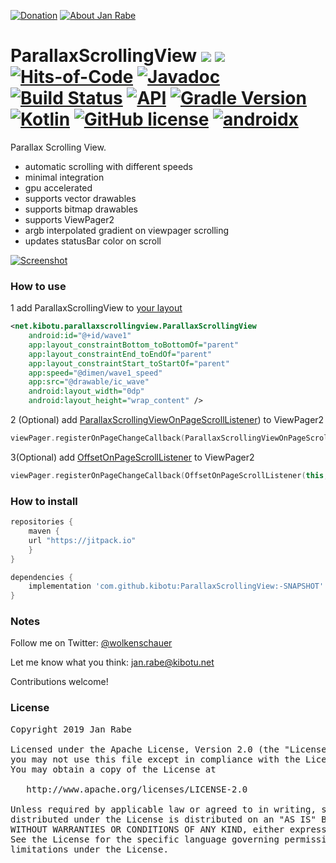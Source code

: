 [![Donation](https://img.shields.io/badge/buy%20me%20a%20coffee-brightgreen.svg)](https://www.paypal.me/janrabe/5) [![About Jan Rabe](https://img.shields.io/badge/about-me-green.svg)](https://about.me/janrabe)
# ParallaxScrollingView [![](https://jitpack.io/v/kibotu/ParallaxScrollingView.svg)](https://jitpack.io/#kibotu/ParallaxScrollingView) [![](https://jitpack.io/v/kibotu/ParallaxScrollingView/month.svg)](https://jitpack.io/#kibotu/ParallaxScrollingView) [![Hits-of-Code](https://hitsofcode.com/github/kibotu/ParallaxScrollingView)](https://hitsofcode.com/view/github/kibotu/ParallaxScrollingView) [![Javadoc](https://img.shields.io/badge/javadoc-SNAPSHOT-green.svg)](https://jitpack.io/com/github/kibotu/ParallaxScrollingView/master-SNAPSHOT/javadoc/index.html) [![Build Status](https://travis-ci.org/kibotu/ParallaxScrollingView.svg)](https://travis-ci.org/kibotu/ParallaxScrollingView)  [![API](https://img.shields.io/badge/API-16%2B-brightgreen.svg?style=flat)](https://android-arsenal.com/api?level=15) [![Gradle Version](https://img.shields.io/badge/gradle-5.6.1-green.svg)](https://docs.gradle.org/current/release-notes)  [![Kotlin](https://img.shields.io/badge/kotlin-1.3.50-green.svg)](https://kotlinlang.org/) [![GitHub license](https://img.shields.io/badge/license-Apache%202-blue.svg)](https://raw.githubusercontent.com/kibotu/ParallaxScrollingView/master/LICENSE) [![androidx](https://img.shields.io/badge/androidx-brightgreen.svg)](https://developer.android.com/topic/libraries/support-library/refactor)

Parallax Scrolling View.

- automatic scrolling with different speeds
- minimal integration
- gpu accelerated
- supports vector drawables
- supports bitmap drawables
- supports ViewPager2
- argb interpolated gradient on viewpager scrolling
- updates statusBar color on scroll

[![Screenshot](https://github.com/kibotu/ParallaxScrollingView/raw/master/sample_big.gif)](https://github.com/kibotu/ParallaxScrollingView/raw/master/sample_big.gif)

### How to use

1 add ParallaxScrollingView to [your layout](app/src/main/res/layout/activity_main.xml#L21-L82)

```xml
<net.kibotu.parallaxscrollingview.ParallaxScrollingView
    android:id="@+id/wave1"
    app:layout_constraintBottom_toBottomOf="parent"
    app:layout_constraintEnd_toEndOf="parent"
    app:layout_constraintStart_toStartOf="parent"
    app:speed="@dimen/wave1_speed"
    app:src="@drawable/ic_wave"
    android:layout_width="0dp"
    android:layout_height="wrap_content" />
```

2 (Optional) add [ParallaxScrollingViewOnPageScrollListener](app/src/main/java/net/kibotu/parallaxscrollingview/demo/MainActivity.kt#L28)) to ViewPager2

```kotlin
viewPager.registerOnPageChangeCallback(ParallaxScrollingViewOnPageScrollListener(listOf(wave1, wave2, wave3, wave4, wave5, wave6), 2f))
```

3(Optional) add [OffsetOnPageScrollListener](app/src/main/java/net/kibotu/parallaxscrollingview/demo/MainActivity.kt#L30) to ViewPager2

```kotlin
viewPager.registerOnPageChangeCallback(OffsetOnPageScrollListener(this, root, items.indices.map { backgrounds[it] }, true))
```

### How to install

```groovy
repositories {
    maven {
	url "https://jitpack.io"
    }
}

dependencies {
    implementation 'com.github.kibotu:ParallaxScrollingView:-SNAPSHOT'
}
```

### Notes

Follow me on Twitter: [@wolkenschauer](https://twitter.com/wolkenschauer)

Let me know what you think: [jan.rabe@kibotu.net](mailto:jan.rabe@kibotu.net)

Contributions welcome!


### License
<pre>
Copyright 2019 Jan Rabe

Licensed under the Apache License, Version 2.0 (the "License");
you may not use this file except in compliance with the License.
You may obtain a copy of the License at

   http://www.apache.org/licenses/LICENSE-2.0

Unless required by applicable law or agreed to in writing, software
distributed under the License is distributed on an "AS IS" BASIS,
WITHOUT WARRANTIES OR CONDITIONS OF ANY KIND, either express or implied.
See the License for the specific language governing permissions and
limitations under the License.
</pre>
